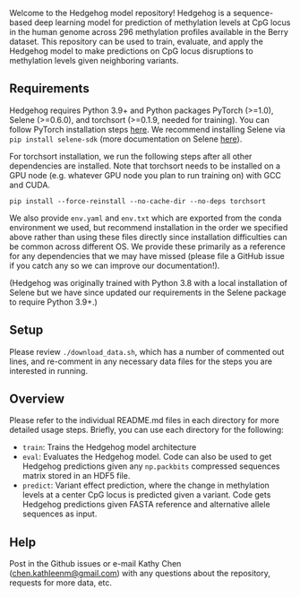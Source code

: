 Welcome to the Hedgehog model repository! Hedgehog is a sequence-based deep learning model for prediction of methylation levels at CpG locus in the human genome across 296 methylation profiles available in the Berry dataset. This repository can be used to train, evaluate, and apply the Hedgehog model to make predictions on CpG locus disruptions to methylation levels given neighboring variants.  

## Requirements

Hedgehog requires Python 3.9+ and Python packages PyTorch (>=1.0), Selene (>=0.6.0), and torchsort (>=0.1.9, needed for training). You can follow PyTorch installation steps [here](https://pytorch.org/get-started/locally/). We recommend installing Selene via `pip install selene-sdk` (more documentation on Selene [here](https://github.com/FunctionLab/selene)).

For torchsort installation, we run the following steps after all other dependencies are installed. Note that torchsort needs to be installed on a GPU node (e.g. whatever GPU node you plan to run training on) with GCC and CUDA.
```
pip install --force-reinstall --no-cache-dir --no-deps torchsort
```

We also provide `env.yaml` and `env.txt` which are exported from the conda environment we used, but recommend installation in the order we specified above rather than using these files directly since installation difficulties can be common across different OS. We provide these primarily as a reference for any dependencies that we may have missed (please file a GitHub issue if you catch any so we can improve our documentation!).

(Hedgehog was originally trained with Python 3.8 with a local installation of Selene but we have since updated our requirements in the Selene package to require Python 3.9+.) 

## Setup

Please review `./download_data.sh`, which has a number of commented out lines, and re-comment in any necessary data files for the steps you are interested in running. 

## Overview

Please refer to the individual README.md files in each directory for more
detailed usage steps. Briefly, you can use each directory for the following:
- `train`: Trains the Hedgehog model architecture
- `eval`: Evaluates the Hedgehog model. Code can also be used to get Hedgehog
          predictions given any `np.packbits` compressed sequences matrix
          stored in an HDF5 file.
- `predict`: Variant effect prediction, where the change in methylation levels
             at a center CpG locus is predicted given a variant. Code gets
             Hedgehog predictions given FASTA reference and alternative allele
             sequences as input.

## Help

Post in the Github issues or e-mail Kathy Chen (chen.kathleenm@gmail.com) with any questions about the repository, requests for more data, etc.

